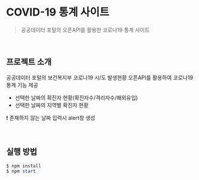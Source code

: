 # COVID-19 통계 사이트

> 공공데이터 포털의 오픈API를 활용한 코로나19 통계 사이트

<br>

## 프로젝트 소개
공공데이터 포털의 보건복지부 코로나19 시/도 발생현황 오픈API를 활용하여 코로나19 통계 기능 제공

- 선택한 날짜의 확진자 현황(확진자수/격리자수/해외유입)
- 선택한 날짜의 지역별 확진자 현황

❗️ 존재하지 않는 날짜 입력시 alert창 생성

<br>

## 실행 방법
```powershell
$ npm install
$ npm start
```

